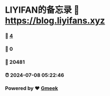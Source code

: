 # LIYIFAN的备忘录 :link: https://blog.liyifans.xyz 
### :page_facing_up: [4](https://blog.liyifans.xyz/tag.html) 
### :speech_balloon: 0 
### :hibiscus: 20481 
### :alarm_clock: 2024-07-08 05:22:46 
### Powered by :heart: [Gmeek](https://github.com/Meekdai/Gmeek)
